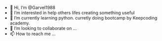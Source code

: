 - 👋 Hi, I’m @Garvel1988
- 👀 I’m interested in help others lifes creating something useful
- 🌱 I’m currently learning python. curretly doing bootcamp by Keepcoding academy.
- 💞️ I’m looking to collaborate on ...
- 📫 How to reach me ...

<!---
Garvel1988/Garvel1988 is a ✨ special ✨ repository because its `README.md` (this file) appears on your GitHub profile.
You can click the Preview link to take a look at your changes.
--->

